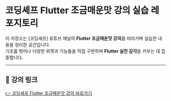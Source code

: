 # 코딩셰프 Flutter 조금매운맛 강의 실습 레포지토리

이 저장소는 [코딩셰프] 유튜브 채널의 **Flutter 조금매운맛 강의**를 따라가며 실습한 내용을 정리한 공간입니다.  
기초를 벗어나 다양한 위젯과 기능들을 직접 구현하며 **Flutter 실전 감각**을 키우는 데 집중합니다.

---

## 📌 강의 링크

[👉 코딩셰프 Flutter 조금매운맛 강의 바로가기](https://www.youtube.com/watch?v=StvbitxUKSo&list=PLQt_pzi-LLfoOpp3b-pnnLXgYpiFEftLB)

